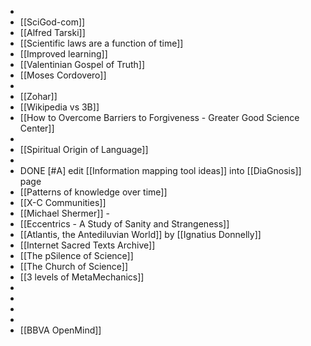 -
- [[SciGod-com]]
- [[Alfred Tarski]]
- [[Scientific laws are a function of time]]
- [[Improved learning]]
- [[Valentinian Gospel of Truth]]
- [[Moses Cordovero]]
-
- [[Zohar]]
- [[Wikipedia vs 3B]]
- [[How to Overcome Barriers to Forgiveness - Greater Good Science Center]]
-
- [[Spiritual Origin of Language]]
-
- DONE [#A] edit [[Information mapping tool ideas]] into [[DiaGnosis]] page
- [[Patterns of knowledge over time]]
- [[X-C Communities]]
- [[Michael Shermer]] -
- [[Eccentrics - A Study of Sanity and Strangeness]]
- [[Atlantis, the Antediluvian World]] by [[Ignatius Donnelly]]
- [[Internet Sacred Texts Archive]]
- [[The pSilence of Science]]
- [[The Church of Science]]
- [[3 levels of MetaMechanics]]
-
-
-
-
- [[BBVA OpenMind]]